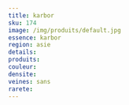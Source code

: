 ```yaml
---
title: karbor 
sku: 174
image: /img/produits/default.jpg
essence: karbor 
region: asie
details: 
produits:
couleur: 
densite: 
veines: sans
rarete: 
---
```

